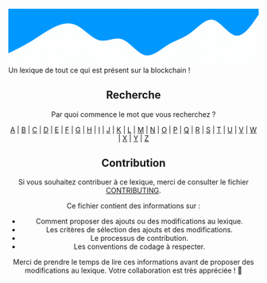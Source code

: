 ![CryptoLexique](/assets/CryptoLexique.gif)
Un lexique de tout ce qui est présent sur la blockchain !



<div style="text-align:center;">
  <h2>Recherche</h2>
  <p> Par quoi commence le mot que vous recherchez ? </p>
  <div>
    <a href="/src/A/index.md">A</a> | 
    <a href="/src/B/index.md">B</a> | 
    <a href="/src/C/index.md">C</a> | 
    <a href="/src/D/index.md">D</a> | 
    <a href="/src/E/index.md">E</a> | 
    <a href="/src/F/index.md">F</a> | 
    <a href="/src/G/index.md">G</a> | 
    <a href="/src/H/index.md">H</a> | 
    <a href="/src/I/index.md">I</a> | 
    <a href="/src/J/index.md">J</a> | 
    <a href="/src/K/index.md">K</a> | 
    <a href="/src/L/index.md">L</a> | 
    <a href="/src/M/index.md">M</a> | 
    <a href="/src/N/index.md">N</a> | 
    <a href="/src/O/index.md">O</a> | 
    <a href="/src/P/index.md">P</a> | 
    <a href="/src/Q/index.md">Q</a> | 
    <a href="/src/R/index.md">R</a> | 
    <a href="/src/S/index.md">S</a> | 
    <a href="/src/T/index.md">T</a> | 
    <a href="/src/U/index.md">U</a> | 
    <a href="/src/V/index.md">V</a> | 
    <a href="/src/W/index.md">W</a> | 
    <a href="/src/X/index.md">X</a> | 
    <a href="/src/Y/index.md">Y</a> | 
    <a href="/src/Z/index.md">Z</a>
  </div>
</div>

<div align="center">

## Contribution

Si vous souhaitez contribuer à ce lexique, merci de consulter le fichier [CONTRIBUTING](/.github/CONTRIBUTING.md).

Ce fichier contient des informations sur :

- Comment proposer des ajouts ou des modifications au lexique.
- Les critères de sélection des ajouts et des modifications.
- Le processus de contribution.
- Les conventions de codage à respecter.

Merci de prendre le temps de lire ces informations avant de proposer des modifications au lexique. Votre collaboration est très appréciée ! 🎉

</div>


